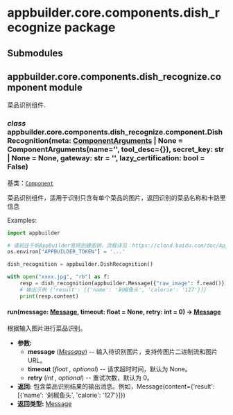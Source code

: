 # appbuilder.core.components.dish_recognize package

## Submodules

## appbuilder.core.components.dish_recognize.component module

菜品识别组件.

### *class* appbuilder.core.components.dish_recognize.component.DishRecognition(meta: [ComponentArguments](appbuilder.core.md#appbuilder.core.component.ComponentArguments) | None = ComponentArguments(name='', tool_desc={}), secret_key: str | None = None, gateway: str = '', lazy_certification: bool = False)

基类：[`Component`](appbuilder.core.md#appbuilder.core.component.Component)

菜品识别组件，适用于识别只含有单个菜品的图片，返回识别的菜品名称和卡路里信息

Examples:

```python
import appbuilder

# 请前往千帆AppBuilder官网创建密钥，流程详见：https://cloud.baidu.com/doc/AppBuilder/s/Olq6grrt6#1%E3%80%81%E5%88%9B%E5%BB%BA%E5%AF%86%E9%92%A5
os.environ["APPBUILDER_TOKEN"] = '...'

dish_recognition = appbuilder.DishRecognition()

with open("xxxx.jpg", "rb") as f:
    resp = dish_recognition(appbuilder.Message({"raw_image": f.read()}))
    # 输出示例 {'result': [{'name': '剁椒鱼头', 'calorie': '127'}]}
    print(resp.content)
```

#### run(message: [Message](appbuilder.core.md#appbuilder.core.message.Message), timeout: float = None, retry: int = 0) → [Message](appbuilder.core.md#appbuilder.core.message.Message)

根据输入图片进行菜品识别。

* **参数:**
  * **message** ([*Message*](appbuilder.core.md#appbuilder.core.message.Message)) -- 输入待识别图片，支持传图片二进制流和图片URL。
  * **timeout** (*float* *,* *optional*) -- 请求超时时间，默认为 None。
  * **retry** (*int* *,* *optional*) -- 重试次数，默认为 0。
* **返回:**
  包含菜品识别结果的输出消息。例如，Message(content={'result': [{'name': '剁椒鱼头', 'calorie': '127'}]})
* **返回类型:**
  [Message](appbuilder.core.md#appbuilder.core.message.Message)
